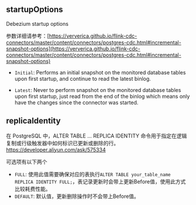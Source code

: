 ## startupOptions

Debezium startup options

参数详细请参考：[https://ververica.github.io/flink-cdc-connectors/master/content/connectors/postgres-cdc.html#incremental-snapshot-options](https://ververica.github.io/flink-cdc-connectors/master/content/connectors/postgres-cdc.html#incremental-snapshot-options)

* `Initial`:
  Performs an initial snapshot on the monitored database tables upon first startup, and continue to read the latest binlog.     

* `Latest`:
  Never to perform snapshot on the monitored database tables upon first startup, just read from the end of the binlog which means only have the changes since the connector was started.

## replicaIdentity

在 PostgreSQL 中，ALTER TABLE ... REPLICA IDENTITY 命令用于指定在逻辑复制或行级触发器中如何标识已更新或删除的行。https://developer.aliyun.com/ask/575334

可选项有以下两个
* `FULL`: 使用此值需要确保对应的表执行`ALTER TABLE your_table_name REPLICA IDENTITY FULL;`，表记录更新时会带上更新Before值，使用此方式比较耗费性能。
* `DEFAULT`: 默认值，更新删除操作时不会带上Before值。

  
     
